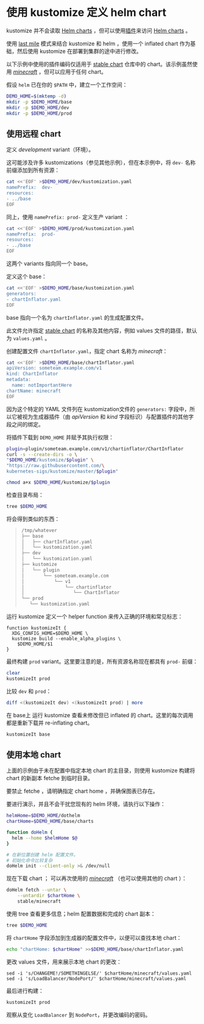 # 使用 kustomize 定义 helm chart

[last mile]: https://testingclouds.wordpress.com/2018/07/20/844/
[stable chart]: https://github.com/helm/charts/tree/master/stable
[Helm charts]: https://github.com/helm/charts
[_minecraft_]: https://github.com/helm/charts/tree/master/stable/minecraft
[插件]: ../../docs/plugins

kustomize 并不会读取 [Helm charts] ，但可以使用[插件]来访问 [Helm charts] 。

使用 [last mile] 模式来结合 kustomize 和 helm ，使用一个 inflated chart 作为基础，然后使用 kustomize 在部署到集群的途中进行修改。

以下示例中使用的插件编码仅适用于 [stable chart] 仓库中的 chart。该示例虽然使用 [_minecraft_] ，但可以应用于任何 chart。

假设 `helm` 已在你的 `$PATH` 中，建立一个工作空间：

<!-- @makeWorkplace @helmtest -->
```bash
DEMO_HOME=$(mktemp -d)
mkdir -p $DEMO_HOME/base
mkdir -p $DEMO_HOME/dev
mkdir -p $DEMO_HOME/prod
```

## 使用远程 chart

定义 _development_ variant（环境）。

这可能涉及许多 kustomizations（参见其他示例），但在本示例中，将 `dev-` 名称前缀添加到所有资源：

<!-- @writeKustDev @helmtest -->
```bash
cat <<'EOF' >$DEMO_HOME/dev/kustomization.yaml
namePrefix:  dev-
resources:
- ../base
EOF
```

同上，使用 `namePrefix: prod-` 定义生产 variant ：

<!-- @writeKustProd @helmtest -->
```bash
cat <<'EOF' >$DEMO_HOME/prod/kustomization.yaml
namePrefix:  prod-
resources:
- ../base
EOF
```

这两个 variants 指向同一个 base。

定义这个 base：

<!-- @writeKustDev @helmtest -->
```bash
cat <<'EOF' >$DEMO_HOME/base/kustomization.yaml
generators:
- chartInflator.yaml
EOF
```

base 指向一个名为 `chartInflator.yaml` 的生成配置文件。

此文件允许指定 [stable chart] 的名称及其他内容，例如 values 文件的路径，默认为 `values.yaml` 。

创建配置文件 `chartInflator.yaml`，指定 chart 名称为 _minecraft_：

<!-- @writeGeneratorConfig @helmtest -->
```bash
cat <<'EOF' >$DEMO_HOME/base/chartInflator.yaml
apiVersion: someteam.example.com/v1
kind: ChartInflator
metadata:
  name: notImportantHere
chartName: minecraft
EOF
```

因为这个特定的 YAML 文件列在 kustomization文件的 `generators:` 字段中，所以它被视为生成器插件（由 _apiVersion_ 和 _kind_ 字段标识）与配置插件的其他字段之间的绑定。

将插件下载到 `DEMO_HOME` 并赋予其执行权限：

<!-- @installPlugin @helmtest -->
```bash
plugin=plugin/someteam.example.com/v1/chartinflator/ChartInflator
curl -s --create-dirs -o \
"$DEMO_HOME/kustomize/$plugin" \
"https://raw.githubusercontent.com/\
kubernetes-sigs/kustomize/master/$plugin"

chmod a+x $DEMO_HOME/kustomize/$plugin
```

检查目录布局：

<!-- @tree -->
```bash
tree $DEMO_HOME
```

将会得到类似的东西：

> ```bash
> /tmp/whatever
> ├── base
> │   ├── chartInflator.yaml
> │   └── kustomization.yaml
> ├── dev
> │   └── kustomization.yaml
> ├── kustomize
> │   └── plugin
> │       └── someteam.example.com
> │           └── v1
> │               └── chartinflator
> │                  └── ChartInflator
> └── prod
>    └── kustomization.yaml
> ```

运行 kustomize 定义一个 helper function 来传入正确的环境和常见标志：

<!-- @defineKustomizeIt @helmtest -->
```
function kustomizeIt {
  XDG_CONFIG_HOME=$DEMO_HOME \
  kustomize build --enable_alpha_plugins \
    $DEMO_HOME/$1
}
```

最终构建 `prod` variant。这里要注意的是，所有资源名称现在都具有 `prod-` 前缀：

<!-- @doProd @helmtest -->
```bash
clear
kustomizeIt prod
```

比较 `dev` 和 `prod`：

<!-- @doCompare -->
```bash
diff <(kustomizeIt dev) <(kustomizeIt prod) | more
```

在 base上 运行 kustomize 查看未修改但已 inflated 的 chart。这里的每次调用都是重新下载并 re-inflating chart。

<!-- @showBase @helmtest -->
```bash
kustomizeIt base
```

## 使用本地 chart

上面的示例由于未在配置中指定本地 chart 的主目录，则使用 kustomize 构建将 chart 的新副本 fetche 到临时目录。

要禁止 fetche ，请明确指定 chart home ，并确保图表已存在。

要进行演示，并且不会干扰您现有的 helm 环境，请执行以下操作：

<!-- @helmInit @helmtest -->
```bash
helmHome=$DEMO_HOME/dothelm
chartHome=$DEMO_HOME/base/charts

function doHelm {
  helm --home $helmHome $@
}

# 在新位置创建 helm 配置文件。
# 初始化命令比较复杂
doHelm init --client-only >& /dev/null
```

现在下载 chart ； 可以再次使用的 [_minecraft_] （也可以使用其他的 chart ）：

<!-- @fetchChart @helmtest -->
```bash
doHelm fetch --untar \
    --untardir $chartHome \
    stable/minecraft
```

使用 tree 查看更多信息；helm 配置数据和完成的 chart 副本：

<!-- @tree -->
```bash
tree $DEMO_HOME
```

将 `chartHome` 字段添加到生成器的配置文件中，以便可以查找本地 chart：

<!-- @modifyGenConfig @helmtest -->
```bash
echo "chartHome: $chartHome" >>$DEMO_HOME/base/chartInflator.yaml
```

更改 values 文件，用来展示本地 chart 的更改：

<!-- @valueChange @helmtest -->
```
sed -i 's/CHANGEME!/SOMETHINGELSE/' $chartHome/minecraft/values.yaml
sed -i 's/LoadBalancer/NodePort/' $chartHome/minecraft/values.yaml
```

最后进行构建：

<!-- @finalProd @helmtest -->
```bash
kustomizeIt prod
```

观察从变化 `LoadBalancer` 到 `NodePort`，并更改编码的密码。
